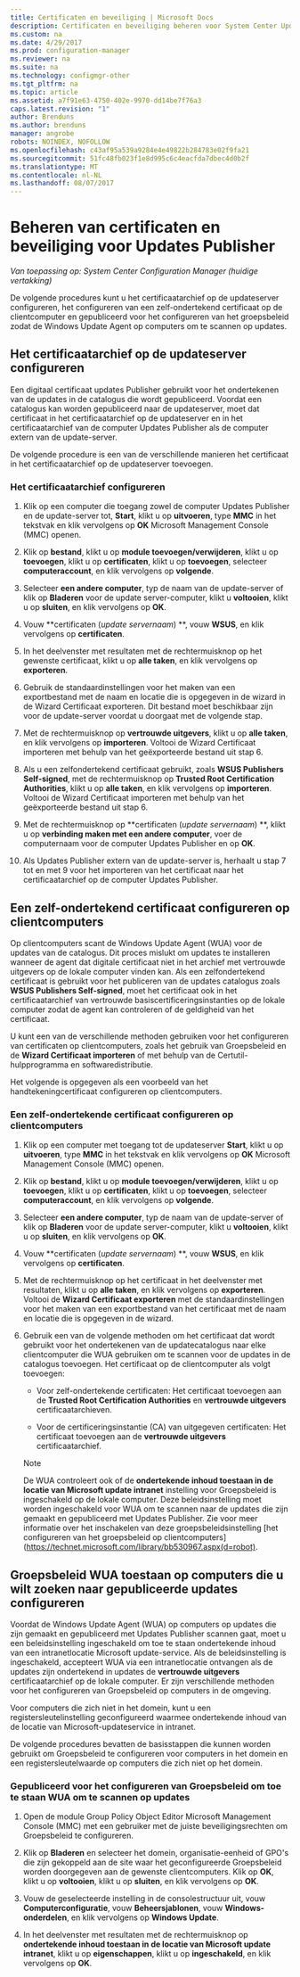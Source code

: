 ```yaml
---
title: Certificaten en beveiliging | Microsoft Docs
description: Certificaten en beveiliging beheren voor System Center Updates Publisher
ms.custom: na
ms.date: 4/29/2017
ms.prod: configuration-manager
ms.reviewer: na
ms.suite: na
ms.technology: configmgr-other
ms.tgt_pltfrm: na
ms.topic: article
ms.assetid: a7f91e63-4750-402e-9970-dd14be7f76a3
caps.latest.revision: "1"
author: Brenduns
ms.author: brenduns
manager: angrobe
robots: NOINDEX, NOFOLLOW
ms.openlocfilehash: c43af95a539a9284e4e49822b284783e02f9fa21
ms.sourcegitcommit: 51fc48fb023f1e8d995c6c4eacfda7dbec4d0b2f
ms.translationtype: MT
ms.contentlocale: nl-NL
ms.lasthandoff: 08/07/2017
---
```

# <a name="manage-certificates-and-security-for-updates-publisher"></a>Beheren van certificaten en beveiliging voor Updates Publisher

*Van toepassing op: System Center Configuration Manager (huidige vertakking)*

De volgende procedures kunt u het certificaatarchief op de updateserver configureren, het configureren van een zelf-ondertekend certificaat op de clientcomputer en gepubliceerd voor het configureren van het groepsbeleid zodat de Windows Update Agent op computers om te scannen op updates.

## <a name="configure-the-certificate-store-on-the-update-server"></a>Het certificaatarchief op de updateserver configureren
 Een digitaal certificaat updates Publisher gebruikt voor het ondertekenen van de updates in de catalogus die wordt gepubliceerd. Voordat een catalogus kan worden gepubliceerd naar de updateserver, moet dat certificaat in het certificaatarchief op de updateserver en in het certificaatarchief van de computer Updates Publisher als de computer extern van de update-server.

De volgende procedure is een van de verschillende manieren het certificaat in het certificaatarchief op de updateserver toevoegen.

### <a name="to-configure-the-certificate-store"></a>Het certificaatarchief configureren
1.  Klik op een computer die toegang zowel de computer Updates Publisher en de update-server tot, **Start**, klikt u op **uitvoeren**, type **MMC** in het tekstvak en klik vervolgens op **OK** Microsoft Management Console (MMC) openen.

2.  Klik op **bestand**, klikt u op **module toevoegen/verwijderen**, klikt u op **toevoegen**, klikt u op **certificaten**, klikt u op **toevoegen**, selecteer **computeraccount**, en klik vervolgens op **volgende**.

3.  Selecteer **een andere computer**, typ de naam van de update-server of klik op **Bladeren** voor de update server-computer, klikt u **voltooien**, klikt u op **sluiten**, en klik vervolgens op **OK**.

4.  Vouw  **certificaten (*update servernaam*) **, vouw **WSUS**, en klik vervolgens op **certificaten**.

5.  In het deelvenster met resultaten met de rechtermuisknop op het gewenste certificaat, klikt u op **alle taken**, en klik vervolgens op **exporteren**.

6.  Gebruik de standaardinstellingen voor het maken van een exportbestand met de naam en locatie die is opgegeven in de wizard in de Wizard Certificaat exporteren. Dit bestand moet beschikbaar zijn voor de update-server voordat u doorgaat met de volgende stap.

7.  Met de rechtermuisknop op **vertrouwde uitgevers**, klikt u op **alle taken**, en klik vervolgens op **importeren**. Voltooi de Wizard Certificaat importeren met behulp van het geëxporteerde bestand uit stap 6.

8.  Als u een zelfondertekend certificaat gebruikt, zoals **WSUS Publishers Self-signed**, met de rechtermuisknop op **Trusted Root Certification Authorities**, klikt u op **alle taken**, en klik vervolgens op **importeren**. Voltooi de Wizard Certificaat importeren met behulp van het geëxporteerde bestand uit stap 6.

9.  Met de rechtermuisknop op  **certificaten (*update servernaam*) **, klikt u op **verbinding maken met een andere computer**, voer de computernaam voor de computer Updates Publisher en op **OK**.

10. Als Updates Publisher extern van de update-server is, herhaalt u stap 7 tot en met 9 voor het importeren van het certificaat naar het certificaatarchief op de computer Updates Publisher.



## <a name="configure-a-self-signing-certificate-on-client-computers"></a>Een zelf-ondertekend certificaat configureren op clientcomputers
Op clientcomputers scant de Windows Update Agent (WUA) voor de updates van de catalogus. Dit proces mislukt om updates te installeren wanneer de agent dat digitale certificaat niet in het archief met vertrouwde uitgevers op de lokale computer vinden kan. Als een zelfondertekend certificaat is gebruikt voor het publiceren van de updates catalogus zoals **WSUS Publishers Self-signed**, moet het certificaat ook in het certificaatarchief van vertrouwde basiscertificeringsinstanties op de lokale computer zodat de agent kan controleren of de geldigheid van het certificaat.

U kunt een van de verschillende methoden gebruiken voor het configureren van certificaten op clientcomputers, zoals het gebruik van Groepsbeleid en de **Wizard Certificaat importeren** of met behulp van de Certutil-hulpprogramma en softwaredistributie.

Het volgende is opgegeven als een voorbeeld van het handtekeningcertificaat configureren op clientcomputers.

### <a name="to-configure-a-self-signing-certificate-on-client-computers"></a>Een zelf-ondertekende certificaat configureren op clientcomputers
1.  Klik op een computer met toegang tot de updateserver **Start**, klikt u op **uitvoeren**, type **MMC** in het tekstvak en klik vervolgens op **OK** Microsoft Management Console (MMC) openen.

2.  Klik op **bestand**, klikt u op **module toevoegen/verwijderen**, klikt u op **toevoegen**, klikt u op **certificaten**, klikt u op **toevoegen**, selecteer **computeraccount**, en klik vervolgens op **volgende**.

3.  Selecteer **een andere computer**, typ de naam van de update-server of klik op **Bladeren** voor de update server-computer, klikt u **voltooien**, klikt u op **sluiten**, en klik vervolgens op **OK**.

4.  Vouw  **certificaten (*update servernaam*) **, vouw **WSUS**, en klik vervolgens op **certificaten**.

5.  Met de rechtermuisknop op het certificaat in het deelvenster met resultaten, klikt u op **alle taken**, en klik vervolgens op **exporteren**. Voltooi de **Wizard Certificaat exporteren** met de standaardinstellingen voor het maken van een exportbestand van het certificaat met de naam en locatie die is opgegeven in de wizard.

6.  Gebruik een van de volgende methoden om het certificaat dat wordt gebruikt voor het ondertekenen van de updatecatalogus naar elke clientcomputer die WUA gebruiken om te scannen voor de updates in de catalogus toevoegen. Het certificaat op de clientcomputer als volgt toevoegen:

    -   Voor zelf-ondertekende certificaten: Het certificaat toevoegen aan de **Trusted Root Certification Authorities** en **vertrouwde uitgevers** certificaatarchieven.

    -   Voor de certificeringsinstantie (CA) van uitgegeven certificaten: Het certificaat toevoegen aan de **vertrouwde uitgevers** certificaatarchief.

    > [!NOTE]
    > De WUA controleert ook of de **ondertekende inhoud toestaan in de locatie van Microsoft update intranet** instelling voor Groepsbeleid is ingeschakeld op de lokale computer. Deze beleidsinstelling moet worden ingeschakeld voor WUA om te scannen naar de updates die zijn gemaakt en gepubliceerd met Updates Publisher. Zie voor meer informatie over het inschakelen van deze groepsbeleidsinstelling [het configureren van het groepsbeleid op clientcomputers] (https://technet.microsoft.com/library/bb530967.aspx(d=robot).



## <a name="configuring-group-policy-to-allow-wua-on-computers-to-scan-for-published-updates"></a>Groepsbeleid WUA toestaan op computers die u wilt zoeken naar gepubliceerde updates configureren
Voordat de Windows Update Agent (WUA) op computers op updates die zijn gemaakt en gepubliceerd met Updates Publisher scannen gaat, moet u een beleidsinstelling ingeschakeld om toe te staan ondertekende inhoud van een intranetlocatie Microsoft update-service. Als de beleidsinstelling is ingeschakeld, accepteert WUA via een intranetlocatie ontvangen als de updates zijn ondertekend in updates de **vertrouwde uitgevers** certificaatarchief op de lokale computer. Er zijn verschillende methoden voor het configureren van Groepsbeleid op computers in de omgeving.

Voor computers die zich niet in het domein, kunt u een registersleutelinstelling geconfigureerd waarmee ondertekende inhoud van de locatie van Microsoft-updateservice in intranet.

De volgende procedures bevatten de basisstappen die kunnen worden gebruikt om Groepsbeleid te configureren voor computers in het domein en een registersleutelwaarde op computers die zich niet op het domein.

### <a name="to-configure-group-policy-to-allow-wua-to-scan-for-published-updates"></a>Gepubliceerd voor het configureren van Groepsbeleid om toe te staan WUA om te scannen op updates
1.  Open de module Group Policy Object Editor Microsoft Management Console (MMC) met een gebruiker met de juiste beveiligingsrechten om Groepsbeleid te configureren.

2.  Klik op **Bladeren** en selecteer het domein, organisatie-eenheid of GPO's die zijn gekoppeld aan de site waar het geconfigureerde Groepsbeleid worden doorgegeven aan de gewenste clientcomputers. Klik op **OK**, klikt u op **voltooien**, klikt u op **sluiten**, en klik vervolgens op **OK**.

3.  Vouw de geselecteerde instelling in de consolestructuur uit, vouw **Computerconfiguratie**, vouw **Beheersjablonen**, vouw **Windows-onderdelen**, en klik vervolgens op **Windows Update**.

4.  In het deelvenster met resultaten met de rechtermuisknop op **ondertekende inhoud toestaan in de locatie van Microsoft update intranet**, klikt u op **eigenschappen**, klikt u op **ingeschakeld**, en klik vervolgens op **OK**.
